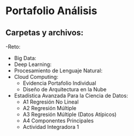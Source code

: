 # Portafolio Análisis

## Carpetas y archivos:
-Reto:
- Big Data:
- Deep Learning:
- Procesamiento de Lenguaje Natural:
- Cloud Computing:
  - Evidencia Portafolio Individual
  - Diseño de Arquitectura en la Nube
- Estadística Avanzada Para la Ciencia de Datos:
  - A1 Regresión No Lineal
  - A2 Regresión Múltiple
  - A3 Regresión Múltiple (Datos Atípicos)
  - A4 Componentes Principales
  - Actividad Integradora 1

